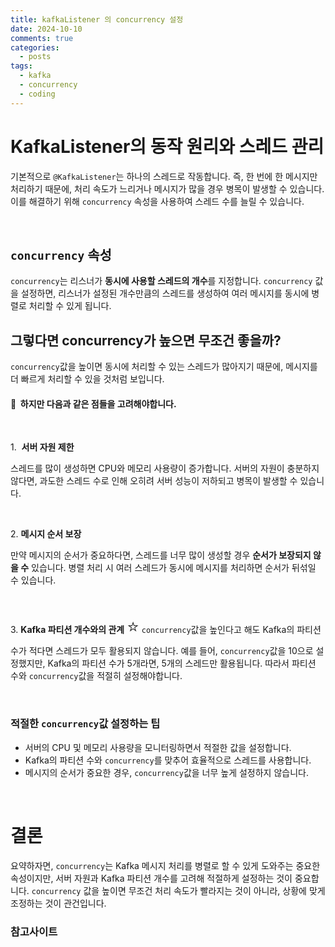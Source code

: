 ```yaml
---
title: kafkaListener 의 concurrency 설정
date: 2024-10-10
comments: true
categories:
  - posts
tags:
  - kafka
  - concurrency
  - coding
---
```




# KafkaListener의 동작 원리와 스레드 관리

기본적으로 `@KafkaListener`는 하나의 스레드로 작동합니다. 즉, 한 번에 한 메시지만 처리하기 때문에, 처리 속도가 느리거나 메시지가 많을 경우 병목이 발생할 수 있습니다. 이를 해결하기 위해 `concurrency` 속성을 사용하여 스레드 수를 늘릴 수 있습니다.


<br>

## ```concurrency``` 속성

`concurrency`는 리스너가 **동시에 사용할 스레드의 개수**를 지정합니다. `concurrency` 값을 설정하면, 리스너가 설정된 개수만큼의 스레드를 생성하여 여러 메시지를 동시에 병렬로 처리할 수 있게 됩니다.


## 그렇다면 concurrency가 높으면 무조건 좋을까?
`concurrency`값을 높이면 동시에 처리할 수 있는 스레드가 많아지기 때문에, 메시지를 더 빠르게 처리할 수 있을 것처럼 보입니다.


#### 📌&nbsp;&nbsp;하지만 다음과 같은 점들을 고려해야합니다. 
<br>

1.&nbsp; **서버 자원 제한**<br>

스레드를 많이 생성하면 CPU와 메모리 사용량이 증가합니다. 서버의 자원이 충분하지 않다면, 과도한 스레드 수로 인해 오히려 서버 성능이 저하되고 병목이 발생할 수 있습니다.

<br>

2.&nbsp;**메시지 순서 보장**<br>

만약 메시지의 순서가 중요하다면, 스레드를 너무 많이 생성할 경우 **순서가 보장되지 않을 수** 있습니다. 병렬 처리 시 여러 스레드가 동시에 메시지를 처리하면 순서가 뒤섞일 수 있습니다.

<br>

3.&nbsp;**Kafka 파티션 개수와의 관계** <span style="font-size: 28px;">⭐️</span>
`concurrency`값을 높인다고 해도 Kafka의 파티션 수가 적다면 스레드가 모두 활용되지 않습니다. 예를 들어, `concurrency`값을 10으로 설정했지만, Kafka의 파티션 수가 5개라면, 5개의 스레드만 활용됩니다. 따라서 파티션 수와 `concurrency`값을 적절히 설정해야합니다.

<br>

### 적절한 `concurrency`값 설정하는 팁
- 서버의 CPU 및 메모리 사용량을 모니터링하면서 적절한 값을 설정합니다.
- Kafka의 파티션 수와 `concurrency`를 맞추어 효율적으로 스레드를 사용합니다.
- 메시지의 순서가 중요한 경우, `concurrency`값을 너무 높게 설정하지 않습니다.

<br>


# 결론

요약하자면, `concurrency`는 Kafka 메시지 처리를 병렬로 할 수 있게 도와주는 중요한 속성이지만, 서버 자원과 Kafka 파티션 개수를 고려해 적절하게 설정하는 것이 중요합니다. `concurrency` 값을 높이면 무조건 처리 속도가 빨라지는 것이 아니라, 상황에 맞게 조정하는 것이 관건입니다.












### 참고사이트
